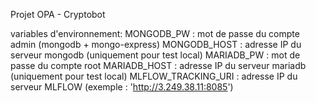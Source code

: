 Projet OPA - Cryptobot

variables d'environnement:
	MONGODB_PW : mot de passe du compte admin (mongodb + mongo-express)
	MONGODB_HOST : adresse IP du serveur mongodb (uniquement pour test local)
	MARIADB_PW : mot de passe du compte root
	MARIADB_HOST : adresse IP du serveur mariadb (uniquement pour test local)
	MLFLOW_TRACKING_URI : adresse IP du serveur MLFLOW (exemple : 'http://3.249.38.11:8085')
	

